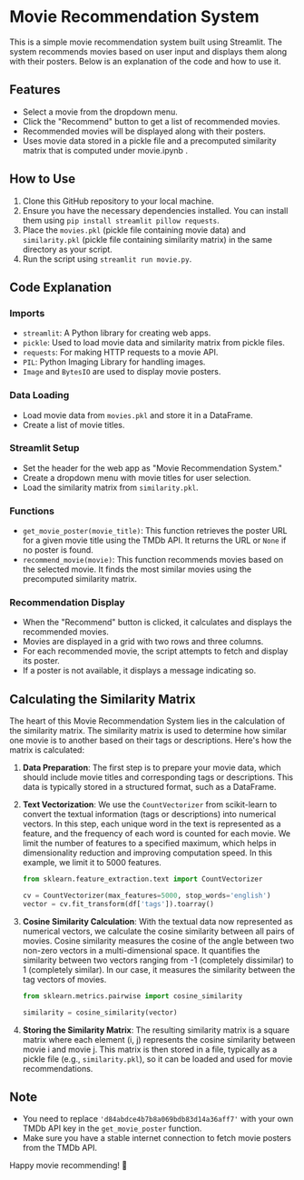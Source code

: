 # Movie Recommendation System

This is a simple movie recommendation system built using Streamlit. The system recommends movies based on user input and displays them along with their posters. Below is an explanation of the code and how to use it.

## Features
- Select a movie from the dropdown menu.
- Click the "Recommend" button to get a list of recommended movies.
- Recommended movies will be displayed along with their posters.
- Uses movie data stored in a pickle file and a precomputed similarity matrix that is computed under movie.ipynb .

## How to Use
1. Clone this GitHub repository to your local machine.
2. Ensure you have the necessary dependencies installed. You can install them using `pip install streamlit pillow requests`.
3. Place the `movies.pkl` (pickle file containing movie data) and `similarity.pkl` (pickle file containing similarity matrix) in the same directory as your script.
4. Run the script using `streamlit run movie.py`.

## Code Explanation

### Imports
- `streamlit`: A Python library for creating web apps.
- `pickle`: Used to load movie data and similarity matrix from pickle files.
- `requests`: For making HTTP requests to a movie API.
- `PIL`: Python Imaging Library for handling images.
- `Image` and `BytesIO` are used to display movie posters.

### Data Loading
- Load movie data from `movies.pkl` and store it in a DataFrame.
- Create a list of movie titles.

### Streamlit Setup
- Set the header for the web app as "Movie Recommendation System."
- Create a dropdown menu with movie titles for user selection.
- Load the similarity matrix from `similarity.pkl`.

### Functions
- `get_movie_poster(movie_title)`: This function retrieves the poster URL for a given movie title using the TMDb API. It returns the URL or `None` if no poster is found.
- `recommend_movie(movie)`: This function recommends movies based on the selected movie. It finds the most similar movies using the precomputed similarity matrix.

### Recommendation Display
- When the "Recommend" button is clicked, it calculates and displays the recommended movies.
- Movies are displayed in a grid with two rows and three columns.
- For each recommended movie, the script attempts to fetch and display its poster.
- If a poster is not available, it displays a message indicating so.


## Calculating the Similarity Matrix

The heart of this Movie Recommendation System lies in the calculation of the similarity matrix. The similarity matrix is used to determine how similar one movie is to another based on their tags or descriptions. Here's how the matrix is calculated:

1. **Data Preparation**: The first step is to prepare your movie data, which should include movie titles and corresponding tags or descriptions. This data is typically stored in a structured format, such as a DataFrame.

2. **Text Vectorization**: We use the `CountVectorizer` from scikit-learn to convert the textual information (tags or descriptions) into numerical vectors. In this step, each unique word in the text is represented as a feature, and the frequency of each word is counted for each movie. We limit the number of features to a specified maximum, which helps in dimensionality reduction and improving computation speed. In this example, we limit it to 5000 features.

    ```python
    from sklearn.feature_extraction.text import CountVectorizer

    cv = CountVectorizer(max_features=5000, stop_words='english')
    vector = cv.fit_transform(df['tags']).toarray()
    ```

3. **Cosine Similarity Calculation**: With the textual data now represented as numerical vectors, we calculate the cosine similarity between all pairs of movies. Cosine similarity measures the cosine of the angle between two non-zero vectors in a multi-dimensional space. It quantifies the similarity between two vectors ranging from -1 (completely dissimilar) to 1 (completely similar). In our case, it measures the similarity between the tag vectors of movies.

    ```python
    from sklearn.metrics.pairwise import cosine_similarity

    similarity = cosine_similarity(vector)
    ```

4. **Storing the Similarity Matrix**: The resulting similarity matrix is a square matrix where each element (i, j) represents the cosine similarity between movie i and movie j. This matrix is then stored in a file, typically as a pickle file (e.g., `similarity.pkl`), so it can be loaded and used for movie recommendations.



## Note
- You need to replace `'d84abdce4b7b8a069bdb83d14a36aff7'` with your own TMDb API key in the `get_movie_poster` function.
- Make sure you have a stable internet connection to fetch movie posters from the TMDb API.



Happy movie recommending! 🍿
